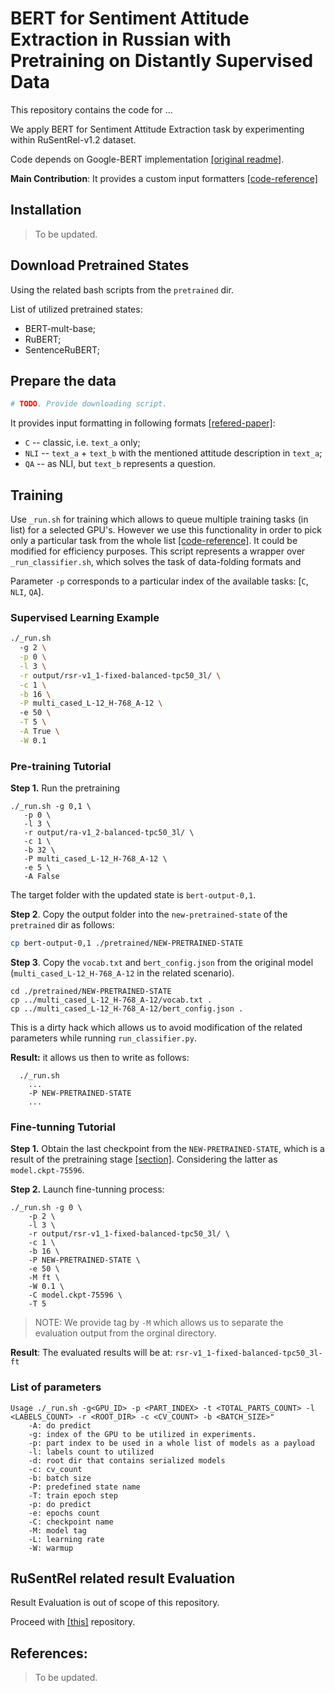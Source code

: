 # BERT for Sentiment Attitude Extraction in Russian with Pretraining on Distantly Supervised Data

This repository contains the code for ...

We apply BERT for Sentiment Attitude Extraction task by experimenting within RuSentRel-v1.2 dataset.

Code depends on Google-BERT implementation [[original readme]](README-BERT.md).

**Main Contribution**: It provides a custom input formatters [[code-reference]](https://github.com/nicolay-r/bert-for-attitude-extraction-with-ds/blob/abert-release/sae/processors.py)

## Installation

> To be updated.

## Download Pretrained States

Using the related bash scripts from the `pretrained` dir.

List of utilized pretrained states:
* BERT-mult-base;
* RuBERT;
* SentenceRuBERT;

## Prepare the data

```sh
# TODO. Provide downloading script.
```

It provides input formatting in following formats [[refered-paper]]():
* `C` -- classic, i.e. `text_a` only;
* `NLI` -- `text_a` + `text_b` with the mentioned attitude description in `text_a`;
* `QA` -- as NLI, but `text_b` represents a question.

## Training

Use `_run.sh` for training which allows to queue multiple training tasks (in list) for a selected GPU's.
However we use this functionality in order to pick only a particular task from the whole list 
[[code-reference]](https://github.com/nicolay-r/bert-for-attitude-extraction-with-ds/blob/fd1331d8caad63681cacc713678f7fc429f8c180/_run.sh#L126).
It could be modified for efficiency purposes.
This script represents a wrapper over `_run_classifier.sh`, which solves the task of data-folding formats and  

Parameter `-p` corresponds to a particular index of the available tasks: [`C`, `NLI`, `QA`].

### Supervised Learning Example

```sh
./_run.sh 
  -g 2 \
  -p 0 \
  -l 3 \
  -r output/rsr-v1_1-fixed-balanced-tpc50_3l/ \
  -c 1 \
  -b 16 \
  -P multi_cased_L-12_H-768_A-12 \ 
  -e 50 \
  -T 5 \
  -A True \
  -W 0.1
```

### Pre-training Tutorial

**Step 1.** Run the pretraining
```
./_run.sh -g 0,1 \
   -p 0 \
   -l 3 \
   -r output/ra-v1_2-balanced-tpc50_3l/ \
   -c 1 \
   -b 32 \
   -P multi_cased_L-12_H-768_A-12 \
   -e 5 \
   -A False
```
The target folder with the updated state is `bert-output-0,1`.

**Step 2**. Copy the output folder into the `new-pretrained-state` of the `pretrained` dir as follows:
```sh
cp bert-output-0,1 ./pretrained/NEW-PRETRAINED-STATE
```

**Step 3**. Copy the `vocab.txt` and `bert_config.json` from the original model (`multi_cased_L-12_H-768_A-12` in the related scenario).
```
cd ./pretrained/NEW-PRETRAINED-STATE
cp ../multi_cased_L-12_H-768_A-12/vocab.txt .
cp ../multi_cased_L-12_H-768_A-12/bert_config.json .
``` 
This is a dirty hack which allows us to avoid modification of the related parameters while running `run_classifier.py`.

**Result:** it allows us then to write as follows:
```
  ./_run.sh 
    ...
    -P NEW-PRETRAINED-STATE
    ...
```

### Fine-tunning Tutorial
**Step 1.** Obtain the last checkpoint from the `NEW-PRETRAINED-STATE`, which is a result of the pretraining stage [[section]](#pre-training-tutorial).
Considering the latter as `model.ckpt-75596`.

**Step 2.** Launch fine-tunning process:
```
./_run.sh -g 0 \
	-p 2 \
	-l 3 \
	-r output/rsr-v1_1-fixed-balanced-tpc50_3l/ \
	-c 1 \
	-b 16 \
	-P NEW-PRETRAINED-STATE \
	-e 50 \
	-M ft \
	-W 0.1 \
	-C model.ckpt-75596 \
	-T 5
```
> NOTE: We provide tag by `-M` which allows us to separate the evaluation output from the orginal directory.

**Result**: The evaluated results will be at: `rsr-v1_1-fixed-balanced-tpc50_3l-ft`

### List of parameters

```
Usage ./_run.sh -g<GPU_ID> -p <PART_INDEX> -t <TOTAL_PARTS_COUNT> -l <LABELS_COUNT> -r <ROOT_DIR> -c <CV_COUNT> -b <BATCH_SIZE>"
    -A: do predict
    -g: index of the GPU to be utilized in experiments.
    -p: part index to be used in a whole list of models as a payload
    -l: labels count to utilized
    -d: root dir that contains serialized models
    -c: cv_count
    -b: batch size
    -P: predefined state name
    -T: train epoch step
    -p: do predict
    -e: epochs count
    -C: checkpoint name
    -M: model tag
    -L: learning rate
    -W: warmup
```

## RuSentRel related result Evaluation 

Result Evaluation is out of scope of this repository.

Proceed with [[this]](https://github.com/nicolay-r/language-model-utils-for-attitude-extraction) repository.

## References:

> To be updated.
